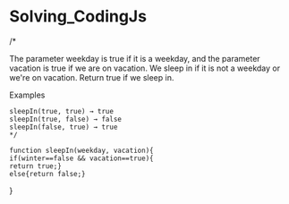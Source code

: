 # Solving_CodingJs
/*

The parameter weekday is true if it is a weekday, and the parameter vacation is true if we are on vacation. We sleep in if it is not a weekday or we're on vacation. Return true if we sleep in.

Examples

    sleepIn(true, true) → true
    sleepIn(true, false) → false
    sleepIn(false, true) → true
    */
    
    function sleepIn(weekday, vacation){
    if(winter==false && vacation==true){
    return true;}
    else{return false;}
  
}
